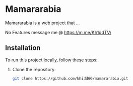 # Mamararabia

Mamararabia is a web project that ...

No Features
message me @ https://m.me/Kh1ddTV/

## Installation
To run this project locally, follow these steps:
1. Clone the repository:
   ```bash
   git clone https://github.com/khiddGG/mamararabia.git
